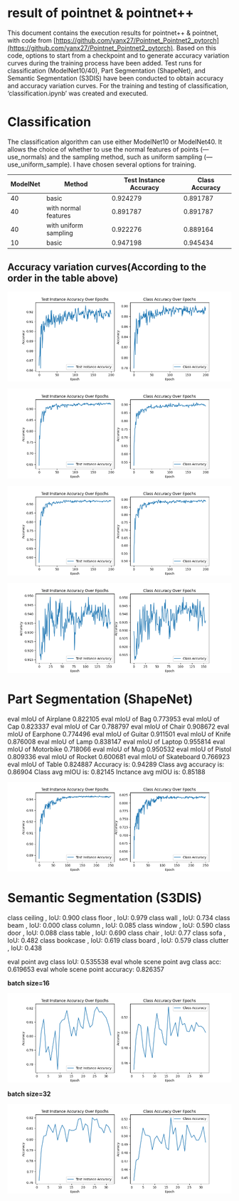 # result of pointnet & pointnet++

This document contains the execution results for pointnet++ & pointnet, with code from [https://github.com/yanx27/Pointnet_Pointnet2_pytorch](https://github.com/yanx27/Pointnet_Pointnet2_pytorch). Based on this code, options to start from a checkpoint and to generate accuracy variation curves during the training process have been added. Test runs for classification (ModelNet10/40), Part Segmentation (ShapeNet), and Semantic Segmentation (S3DIS) have been conducted to obtain accuracy and accuracy variation curves. For the training and testing of classification, ‘classification.ipynb’ was created and executed.

# Classification

The classification algorithm can use either ModelNet10 or ModelNet40. It allows the choice of whether to use the normal features of points (—use_normals) and the sampling method, such as uniform sampling (—use_uniform_sample). I have chosen several options for training.

| ModelNet | Method | Test Instance Accuracy | Class Accuracy |
| --- | --- | --- | --- |
| 40 | basic | 0.924279 | 0.891787 |
| 40 | with normal features | 0.891787 | 0.891787 |
| 40 | with uniform sampling | 0.922276 | 0.889164 |
| 10 | basic | 0.947198 | 0.945434 |

## Accuracy variation curves(According to the order in the table above)

![pointnet2_ssg without normal features.png](result%20of%20pointnet%20&%20pointnet++%20886dea1d341147fbadbac21b925bc3f8/pointnet2_ssg_without_normal_features.png)

![pointnet2_ssg with normal features.png](result%20of%20pointnet%20&%20pointnet++%20886dea1d341147fbadbac21b925bc3f8/pointnet2_ssg_with_normal_features.png)

![pointnet2_ssg with uniform sampling.png](result%20of%20pointnet%20&%20pointnet++%20886dea1d341147fbadbac21b925bc3f8/pointnet2_ssg_with_uniform_sampling.png)

![ModelNet10 pointnet2_ssg without normal features .png](result%20of%20pointnet%20&%20pointnet++%20886dea1d341147fbadbac21b925bc3f8/ModelNet10_pointnet2_ssg_without_normal_features_.png)

# **Part Segmentation (ShapeNet)**

eval mIoU of Airplane       0.822105
eval mIoU of Bag            0.773953
eval mIoU of Cap            0.823337
eval mIoU of Car            0.788797
eval mIoU of Chair          0.908672
eval mIoU of Earphone       0.774496
eval mIoU of Guitar         0.911501
eval mIoU of Knife          0.876008
eval mIoU of Lamp           0.838147
eval mIoU of Laptop         0.955814
eval mIoU of Motorbike      0.718066
eval mIoU of Mug            0.950532
eval mIoU of Pistol         0.809336
eval mIoU of Rocket         0.600681
eval mIoU of Skateboard     0.766923
eval mIoU of Table          0.824887
Accuracy is: 0.94289
Class avg accuracy is: 0.86904
Class avg mIOU is: 0.82145
Inctance avg mIOU is: 0.85188

![Part Segmentation (ShapeNet).png](result%20of%20pointnet%20&%20pointnet++%20886dea1d341147fbadbac21b925bc3f8/Part_Segmentation_(ShapeNet).png)

# **Semantic Segmentation (S3DIS)**

class ceiling , IoU: 0.900
class floor , IoU: 0.979
class wall , IoU: 0.734
class beam , IoU: 0.000
class column , IoU: 0.085
class window , IoU: 0.590
class door , IoU: 0.088
class table , IoU: 0.690
class chair , IoU: 0.77
class sofa , IoU: 0.482
class bookcase , IoU: 0.619
class board , IoU: 0.579
class clutter , IoU: 0.438

eval point avg class IoU: 0.535538
eval whole scene point avg class acc: 0.619653
eval whole scene point accuracy: 0.826357

**batch size=16**

![Semantic Segmentation batchsize=16.png](result%20of%20pointnet%20&%20pointnet++%20886dea1d341147fbadbac21b925bc3f8/Semantic_Segmentation_batchsize16.png)

**batch size=32**

![Semantic Segmentation batchsize=32.png](result%20of%20pointnet%20&%20pointnet++%20886dea1d341147fbadbac21b925bc3f8/Semantic_Segmentation_batchsize32.png)